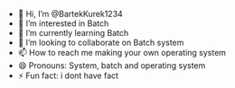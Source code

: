 - 👋 Hi, I’m @BartekKurek1234
- 👀 I’m interested in Batch
- 🌱 I’m currently learning Batch
- 💞️ I’m looking to collaborate on Batch system
- 📫 How to reach me making your own operating system
- 😄 Pronouns: System, batch and operating system
- ⚡ Fun fact: i dont have fact

<!---
BartekKurek1234/BartekKurek1234 is a ✨ special ✨ repository because its `README.md` (this file) appears on your GitHub profile.
You can click the Preview link to take a look at your changes.
--->
